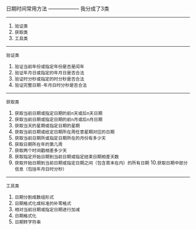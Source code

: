 日期时间常用方法
——————
我分成了3类
***
1. `验证类`
2. `获取类`
3. `工具类`
---
    验证类
1. `验证当前年份或指定年份是否是闰年`
2. `验证年月日或指定的年月日是否合法`
3. `验证时分秒或指定的时分秒是否合法`
4. `验证完整日期-年月日时分秒是否合法`
---
    获取类
1. `获取当前日期或指定日期的前n天或后n天日期` 
2. `获取当前日期或指定日期的前n月或后n月日期`
3. `获取当天的星期或指定日期的星期`
4. `获取当前日期或给定日期所在周任意星期对应的日期`
5. `获取当前日期所或指定日期所在的月份有多少天`
6. `获取日期所在年的第几周`
7. `获取两个时间戳相差多少天`
8. `获取指定开始日期到当前日期或指定结束日期相差天数`
9. `获取开始日期到当前日期或指定日期之间（包含首末在内）的所有日期`
10.`获取日期中部分信息（包括年月日时分秒）`
---
    工具类
1. `日期分割成数组形式`
2. `日期格式化成标准的补零格式`
3. `相对当前日期或指定日期进行加减`
4. `日期格式化`
5. `日期转字符串`
